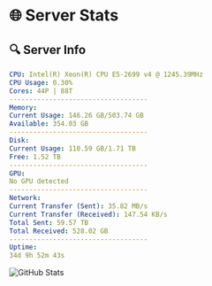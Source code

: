 # 🌐 Server Stats
## 🔍 Server Info
```yaml
CPU: Intel(R) Xeon(R) CPU E5-2699 v4 @ 1245.39MHz
CPU Usage: 0.30%
Cores: 44P | 88T
-----------------------------------
Memory:
Current Usage: 146.26 GB/503.74 GB
Available: 354.03 GB
-----------------------------------
Disk:
Current Usage: 110.59 GB/1.71 TB
Free: 1.52 TB
-----------------------------------
GPU:
No GPU detected
-----------------------------------
Network:
Current Transfer (Sent): 35.82 MB/s
Current Transfer (Received): 147.54 KB/s
Total Sent: 59.57 TB
Total Received: 528.02 GB
-----------------------------------
Uptime:
34d 9h 52m 43s
```
![GitHub Stats](https://img.shields.io/badge/Updated-2025-04-11_07:15:32-blue)
